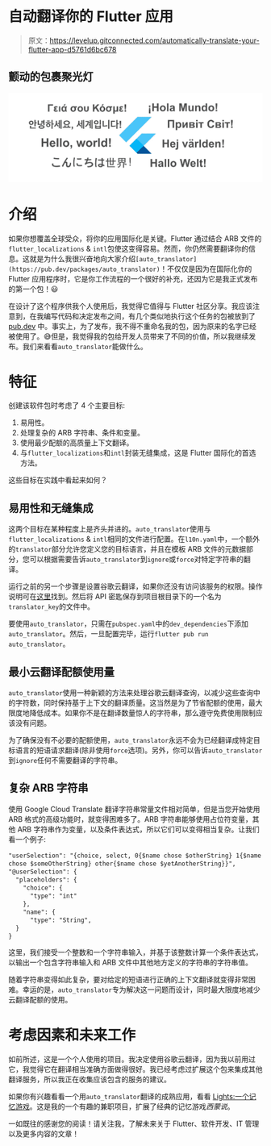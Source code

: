 # 自动翻译你的 Flutter 应用

> 原文：<https://levelup.gitconnected.com/automatically-translate-your-flutter-app-d5761d6bc678>

## 颤动的包裹聚光灯

![](img/fa2c781fdfc1f1a1f6b4aeefc7ad3abe.png)

# 介绍

如果你想覆盖全球受众，将你的应用国际化是关键。Flutter 通过结合 ARB 文件的`flutter_localizations` & `intl`包使这变得容易。然而，你仍然需要翻译你的信息。这就是为什么我很兴奋地向大家介绍`[auto_translator](https://pub.dev/packages/auto_translator)`！不仅仅是因为在国际化你的 Flutter 应用程序时，它是你工作流程的一个很好的补充，还因为它是我正式发布的第一个包！😃

在设计了这个程序供我个人使用后，我觉得它值得与 Flutter 社区分享。我应该注意到，在我编写代码和决定发布之间，有几个类似地执行这个任务的包被放到了 [pub.dev](https://pub.dev) 中。事实上，为了发布，我不得不重命名我的包，因为原来的名字已经被使用了。😅但是，我觉得我的包给开发人员带来了不同的价值，所以我继续发布。我们来看看`auto_translator`能做什么。

# 特征

创建该软件包时考虑了 4 个主要目标:

1.  易用性。
2.  处理复杂的 ARB 字符串、条件和变量。
3.  使用最少配额的高质量上下文翻译。
4.  与`flutter_localizations`和`intl`封装无缝集成，这是 Flutter 国际化的首选方法。

这些目标在实践中看起来如何？

## 易用性和无缝集成

这两个目标在某种程度上是齐头并进的。`auto_translator`使用与`flutter_localizations` & `intl`相同的文件进行配置。在`l10n.yaml`中，一个额外的`translator`部分允许您定义您的目标语言，并且在模板 ARB 文件的元数据部分，您可以根据需要告诉`auto_translator`到`ignore`或`force`对特定字符串的翻译。

运行之前的另一个步骤是设置谷歌云翻译，如果你还没有访问该服务的权限。操作说明可在[这里](https://cloud.google.com/translate/docs/setup)找到。然后将 API 密匙保存到项目根目录下的一个名为`translator_key`的文件中。

要使用`auto_translator`，只需在`pubspec.yaml`中的`dev_dependencies`下添加`auto_translator`。然后，一旦配置完毕，运行`flutter pub run auto_translator`。

## 最小云翻译配额使用量

`auto_translator`使用一种新颖的方法来处理谷歌云翻译查询，以减少这些查询中的字符数，同时保持基于上下文的翻译质量。这当然是为了节省配额的使用，最大限度地降低成本。如果你不是在翻译数量惊人的字符串，那么遵守免费使用限制应该没有问题。

为了确保没有不必要的配额使用，`auto_translator`永远不会为已经翻译成特定目标语言的短语请求翻译(除非使用`force`选项)。另外，你可以告诉`auto_translator`到`ignore`任何不需要翻译的字符串。

## 复杂 ARB 字符串

使用 Google Cloud Translate 翻译字符串常量文件相对简单，但是当您开始使用 ARB 格式的高级功能时，就变得困难多了。ARB 字符串能够使用占位符变量，其他 ARB 字符串作为变量，以及条件表达式，所以它们可以变得相当复杂。让我们看一个例子:

```
"userSelection": "{choice, select, 0{$name chose $otherString} 1{$name chose $someOtherString} other{$name chose $yetAnotherString}}",
"@userSelection": {
  "placeholders": {
    "choice": {
      "type": "int"
    },
    "name": {
      "type": "String",
  }
}
```

这里，我们接受一个整数和一个字符串输入，并基于该整数计算一个条件表达式，以输出一个包含字符串输入和 ARB 文件中其他地方定义的字符串的字符串值。

随着字符串变得如此复杂，要对给定的短语进行正确的上下文翻译就变得非常困难。幸运的是，`auto_translator`专为解决这一问题而设计，同时最大限度地减少云翻译配额的使用。

# 考虑因素和未来工作

如前所述，这是一个个人使用的项目。我决定使用谷歌云翻译，因为我以前用过它，我觉得它在翻译相当准确方面做得很好。我已经考虑过扩展这个包来集成其他翻译服务，所以我正在收集应该包含的服务的建议。

如果你有兴趣看看一个用`auto_translator`翻译的成熟应用，看看 [Lights:一个记忆游戏](https://onelink.to/lights-game)。这是我的一个有趣的兼职项目，扩展了经典的记忆游戏*西蒙说*。

一如既往的感谢您的阅读！请关注我，了解未来关于 Flutter、软件开发、IT 管理以及更多内容的文章！
